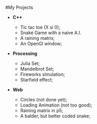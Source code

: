#My Projects

* __C++__
    * Tic tac toe (X si 0);
    * Snake Game with a naive A.I.
    * A raining matrix;
    * An OpenGl window;

* __Processing__
    * Julia Set;
    * Mandelbrot Set;
    * Fireworks simulation;
    * Starfield effect;

* __Web__
    * Circles (not done yet);
    * Loading Animation (not too good);
    * Raining matrix in p5;
    * A balder, but better coded snake;
